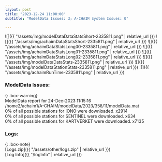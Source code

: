 ```yaml
---
layout: post
title: "2023-12-24 11:00:00"
subtitle: "ModelData Issues: 3; A-CHAIM System Issues: 0"

---
```


![]({{ "/assets/img/modelDataDataStatsShort-2335811.png" | relative_url }})
![]({{ "/assets/img/achaimDataStatsShort-2335811.png" | relative_url }})
![]({{ "/assets/img/achaimDataStatsLong00-2335811.png" | relative_url }})
![]({{ "/assets/img/achaimDataStatsLong01-2335811.png" | relative_url }})
![]({{ "/assets/img/achaimDataStatsLong02-2335811.png" | relative_url }})
![]({{ "/assets/img/modelDataDataStats-2335811.png" | relative_url }})
![]({{ "/assets/img/modelDataStationStats-2335811.png" | relative_url }})
![]({{ "/assets/img/achaimRunTime-2335811.png" | relative_url }})


### ModelData Issues:  
  
{: .box-warning}  
 ModelData report for 24-Dec-2023 11:15:16   
 /home2/achaim1/A-CHAIM/modelData/2023/358/11/modelData.mat   
 0% of all possible stations for IONO were downloaded. x2914   
 0% of all possible stations for SENTINEL were downloaded. x634   
 0% of all possible stations for KARTVERKET were downloaded. x7135   
  


### Logs:  
  
{: .box-note}  
[Logs.zip]({{ "/assets/other/logs.zip" | relative_url }})  
[Log Info]({{ "/logInfo" | relative_url }})  
